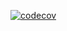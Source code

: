[![codecov](https://codecov.io/gh/RamonOga/grabber/branch/master/graph/badge.svg?token=DWCLOWHBJS)](https://codecov.io/gh/RamonOga/grabber)

